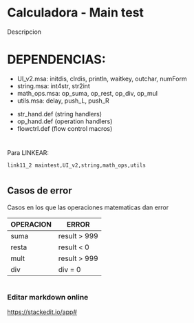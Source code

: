 # Calculadora - Main test
Descripcion

# DEPENDENCIAS:
* UI_v2.msa: initdis, clrdis, println, waitkey, outchar, numForm
* string.msa: int4str, str2int
* math_ops.msa: op_suma, op_rest, op_div, op_mul
* utils.msa: delay, push_L, push_R
>
* str_hand.def (string handlers)
* op_hand.def (operation handlers)
* flowctrl.def (flow control macros)

#
Para LINKEAR:
```
link11_2 maintest,UI_v2,string,math_ops,utils
```



#
## Casos de error

Casos en los que las operaciones matematicas dan error

|  OPERACION          |  ERROR  	|
|---------------|-----------------------|
|suma		| result > 999
|resta          | result < 0
|mult          	| result > 999
|div          	| div = 0

#

### Editar markdown online
https://stackedit.io/app#